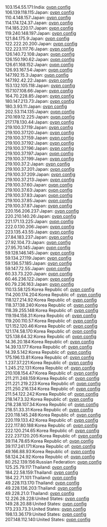 103.154.55.171:India: [ovpn config](vpn/103_154_55_171.ovpn)  
106.139.118.115:Japan: [ovpn config](vpn/106_139_118_115.ovpn)  
110.4.148.157:Japan: [ovpn config](vpn/110_4_148_157.ovpn)  
114.174.124.37:Japan: [ovpn config](vpn/114_174_124_37.ovpn)  
114.185.220.17:Japan: [ovpn config](vpn/114_185_220_17.ovpn)  
119.240.148.197:Japan: [ovpn config](vpn/119_240_148_197.ovpn)  
121.84.175.9:Japan: [ovpn config](vpn/121_84_175_9.ovpn)  
122.222.20.200:Japan: [ovpn config](vpn/122_222_20_200.ovpn)  
122.223.117.76:Japan: [ovpn config](vpn/122_223_117_76.ovpn)  
126.140.72.108:Japan: [ovpn config](vpn/126_140_72_108.ovpn)  
126.150.190.62:Japan: [ovpn config](vpn/126_150_190_62.ovpn)  
126.61.168.152:Japan: [ovpn config](vpn/126_61_168_152.ovpn)  
126.93.167.54:Japan: [ovpn config](vpn/126_93_167_54.ovpn)  
147.192.15.3:Japan: [ovpn config](vpn/147_192_15_3.ovpn)  
147.192.42.22:Japan: [ovpn config](vpn/147_192_42_22.ovpn)  
153.132.105.118:Japan: [ovpn config](vpn/153_132_105_118.ovpn)  
157.107.108.66:Japan: [ovpn config](vpn/157_107_108_66.ovpn)  
164.70.228.85:Japan: [ovpn config](vpn/164_70_228_85.ovpn)  
180.147.213.73:Japan: [ovpn config](vpn/180_147_213_73.ovpn)  
180.3.93.11:Japan: [ovpn config](vpn/180_3_93_11.ovpn)  
202.53.114.135:Japan: [ovpn config](vpn/202_53_114_135.ovpn)  
210.169.12.225:Japan: [ovpn config](vpn/210_169_12_225.ovpn)  
217.178.130.44:Japan: [ovpn config](vpn/217_178_130_44.ovpn)  
219.100.37.119:Japan: [ovpn config](vpn/219_100_37_119.ovpn)  
219.100.37.120:Japan: [ovpn config](vpn/219_100_37_120.ovpn)  
219.100.37.159:Japan: [ovpn config](vpn/219_100_37_159.ovpn)  
219.100.37.192:Japan: [ovpn config](vpn/219_100_37_192.ovpn)  
219.100.37.196:Japan: [ovpn config](vpn/219_100_37_196.ovpn)  
219.100.37.197:Japan: [ovpn config](vpn/219_100_37_197.ovpn)  
219.100.37.199:Japan: [ovpn config](vpn/219_100_37_199.ovpn)  
219.100.37.2:Japan: [ovpn config](vpn/219_100_37_2.ovpn)  
219.100.37.201:Japan: [ovpn config](vpn/219_100_37_201.ovpn)  
219.100.37.209:Japan: [ovpn config](vpn/219_100_37_209.ovpn)  
219.100.37.213:Japan: [ovpn config](vpn/219_100_37_213.ovpn)  
219.100.37.60:Japan: [ovpn config](vpn/219_100_37_60.ovpn)  
219.100.37.63:Japan: [ovpn config](vpn/219_100_37_63.ovpn)  
219.100.37.83:Japan: [ovpn config](vpn/219_100_37_83.ovpn)  
219.100.37.85:Japan: [ovpn config](vpn/219_100_37_85.ovpn)  
219.100.37.87:Japan: [ovpn config](vpn/219_100_37_87.ovpn)  
220.156.206.237:Japan: [ovpn config](vpn/220_156_206_237.ovpn)  
220.210.140.26:Japan: [ovpn config](vpn/220_210_140_26.ovpn)  
221.171.13.225:Japan: [ovpn config](vpn/221_171_13_225.ovpn)  
222.0.130.206:Japan: [ovpn config](vpn/222_0_130_206.ovpn)  
223.135.43.55:Japan: [ovpn config](vpn/223_135_43_55.ovpn)  
27.84.183.237:Japan: [ovpn config](vpn/27_84_183_237.ovpn)  
27.92.104.73:Japan: [ovpn config](vpn/27_92_104_73.ovpn)  
27.95.70.145:Japan: [ovpn config](vpn/27_95_70_145.ovpn)  
59.128.146.145:Japan: [ovpn config](vpn/59_128_146_145.ovpn)  
59.134.27.119:Japan: [ovpn config](vpn/59_134_27_119.ovpn)  
59.136.57.185:Japan: [ovpn config](vpn/59_136_57_185.ovpn)  
59.147.72.55:Japan: [ovpn config](vpn/59_147_72_55.ovpn)  
60.33.73.220:Japan: [ovpn config](vpn/60_33_73_220.ovpn)  
60.46.236.122:Japan: [ovpn config](vpn/60_46_236_122.ovpn)  
60.79.236.163:Japan: [ovpn config](vpn/60_79_236_163.ovpn)  
110.13.58.125:Korea Republic of: [ovpn config](vpn/110_13_58_125.ovpn)  
114.200.174.204:Korea Republic of: [ovpn config](vpn/114_200_174_204.ovpn)  
118.127.214.92:Korea Republic of: [ovpn config](vpn/118_127_214_92.ovpn)  
118.37.138.240:Korea Republic of: [ovpn config](vpn/118_37_138_240.ovpn)  
118.39.255.148:Korea Republic of: [ovpn config](vpn/118_39_255_148.ovpn)  
119.194.158.31:Korea Republic of: [ovpn config](vpn/119_194_158_31.ovpn)  
119.200.110.57:Korea Republic of: [ovpn config](vpn/119_200_110_57.ovpn)  
121.152.120.46:Korea Republic of: [ovpn config](vpn/121_152_120_46.ovpn)  
121.174.58.170:Korea Republic of: [ovpn config](vpn/121_174_58_170.ovpn)  
125.138.64.32:Korea Republic of: [ovpn config](vpn/125_138_64_32.ovpn)  
14.36.20.184:Korea Republic of: [ovpn config](vpn/14_36_20_184.ovpn)  
14.39.13.177:Korea Republic of: [ovpn config](vpn/14_39_13_177.ovpn)  
14.39.5.142:Korea Republic of: [ovpn config](vpn/14_39_5_142.ovpn)  
175.196.13.81:Korea Republic of: [ovpn config](vpn/175_196_13_81.ovpn)  
1.237.37.221:Korea Republic of: [ovpn config](vpn/1_237_37_221.ovpn)  
1.245.212.131:Korea Republic of: [ovpn config](vpn/1_245_212_131.ovpn)  
210.108.154.47:Korea Republic of: [ovpn config](vpn/210_108_154_47.ovpn)  
211.211.248.159:Korea Republic of: [ovpn config](vpn/211_211_248_159.ovpn)  
211.221.219.223:Korea Republic of: [ovpn config](vpn/211_221_219_223.ovpn)  
211.250.216.134:Korea Republic of: [ovpn config](vpn/211_250_216_134.ovpn)  
211.54.122.242:Korea Republic of: [ovpn config](vpn/211_54_122_242.ovpn)  
218.147.3.32:Korea Republic of: [ovpn config](vpn/218_147_3_32.ovpn)  
218.238.107.34:Korea Republic of: [ovpn config](vpn/218_238_107_34.ovpn)  
218.51.33.31:Korea Republic of: [ovpn config](vpn/218_51_33_31.ovpn)  
220.118.145.248:Korea Republic of: [ovpn config](vpn/220_118_145_248.ovpn)  
220.119.133.42:Korea Republic of: [ovpn config](vpn/220_119_133_42.ovpn)  
222.117.80.188:Korea Republic of: [ovpn config](vpn/222_117_80_188.ovpn)  
222.120.214.65:Korea Republic of: [ovpn config](vpn/222_120_214_65.ovpn)  
222.237.120.205:Korea Republic of: [ovpn config](vpn/222_237_120_205.ovpn)  
39.114.78.65:Korea Republic of: [ovpn config](vpn/39_114_78_65.ovpn)  
39.117.241.171:Korea Republic of: [ovpn config](vpn/39_117_241_171.ovpn)  
49.166.88.93:Korea Republic of: [ovpn config](vpn/49_166_88_93.ovpn)  
58.124.24.92:Korea Republic of: [ovpn config](vpn/58_124_24_92.ovpn)  
80.252.139.156:Russian Federation: [ovpn config](vpn/80_252_139_156.ovpn)  
125.25.79.117:Thailand: [ovpn config](vpn/125_25_79_117.ovpn)  
184.22.58.159:Thailand: [ovpn config](vpn/184_22_58_159.ovpn)  
184.22.71.101:Thailand: [ovpn config](vpn/184_22_71_101.ovpn)  
49.228.113.170:Thailand: [ovpn config](vpn/49_228_113_170.ovpn)  
49.228.136.203:Thailand: [ovpn config](vpn/49_228_136_203.ovpn)  
49.228.21.0:Thailand: [ovpn config](vpn/49_228_21_0.ovpn)  
12.226.28.228:United States: [ovpn config](vpn/12_226_28_228.ovpn)  
149.28.20.88:United States: [ovpn config](vpn/149_28_20_88.ovpn)  
173.233.73.3:United States: [ovpn config](vpn/173_233_73_3.ovpn)  
198.13.36.179:United States: [ovpn config](vpn/198_13_36_179.ovpn)  
207.148.112.140:United States: [ovpn config](vpn/207_148_112_140.ovpn)  
